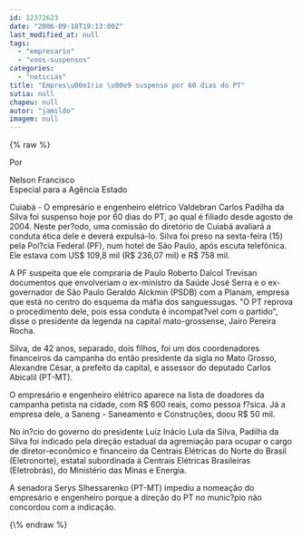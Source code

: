 ```yaml
---
id: 12372623
date: "2006-09-18T19:13:00Z"
last_modified_at: null
tags:
  - "empresario"
  - "voos-suspensos"
categories:
  - "noticias"
title: "Empres\u00e1rio \u00e9 suspenso por 60 dias do PT"
sutia: null
chapeu: null
autor: "jamildo"
imagem: null
---
```

{\% raw %}
<p>Por</p>
<p>Nelson Francisco<br />Especial para a Ag&ecirc;ncia Estado</p>
<p>Cuiab&aacute; - O empres&aacute;rio e engenheiro el&eacute;trico Valdebran Carlos Padilha da Silva foi suspenso hoje por 60 dias do PT, ao qual &eacute; filiado desde agosto de 2004. Neste per?odo, uma comiss&atilde;o do diret&oacute;rio de Cuiab&aacute; avaliar&aacute; a conduta &eacute;tica dele e dever&aacute; expuls&aacute;-lo. Silva foi preso na sexta-feira (15) pela Pol?cia Federal (PF), num hotel de S&atilde;o Paulo, ap&oacute;s escuta telef&ocirc;nica. Ele estava com US$ 109,8 mil (R$ 236,07 mil) e R$ 758 mil.</p>
<p>A PF suspeita que ele compraria de Paulo Roberto Dalcol Trevisan documentos que envolveriam o ex-ministro da Sa&uacute;de Jos&eacute; Serra e o ex-governador de S&atilde;o Paulo Geraldo Alckmin (PSDB) com a Planam, empresa que est&aacute; no centro do esquema da m&aacute;fia dos sanguessugas. "O PT reprova o procedimento dele, pois essa conduta &eacute; incompat?vel com o partido", disse o presidente da legenda na capital mato-grossense, Jairo Pereira Rocha.</p>
<p>Silva, de 42 anos, separado, dois filhos, foi um dos coordenadores financeiros da campanha do ent&atilde;o presidente da sigla no Mato Grosso, Alexandre C&eacute;sar, a prefeito da capital, e assessor do deputado Carlos Abicalil (PT-MT).</p>
<p>O empres&aacute;rio e engenheiro el&eacute;trico aparece na lista de doadores da campanha petista na cidade, com R$ 600 reais, como pessoa f?sica. J&aacute; a empresa dele, a Saneng - Saneamento e Constru&ccedil;&otilde;es, doou R$ 50 mil.</p>
<p>No in?cio do governo do presidente Luiz In&aacute;cio Lula da Silva, Padilha da Silva foi indicado pela dire&ccedil;&atilde;o estadual da agremia&ccedil;&atilde;o para ocupar o cargo de diretor-econ&ocirc;mico e financeiro da Centrais El&eacute;tricas do Norte do Brasil (Eletronorte), estatal subordinada &agrave; Centrais El&eacute;tricas Brasileiras (Eletrobr&aacute;s), do Minist&eacute;rio das Minas e Energia.</p>
<p>A senadora Serys Slhessarenko (PT-MT) impediu a nomea&ccedil;&atilde;o do empres&aacute;rio e engenheiro porque a dire&ccedil;&atilde;o do PT no munic?pio n&atilde;o concordou com a indica&ccedil;&atilde;o.</p>
{\% endraw %}